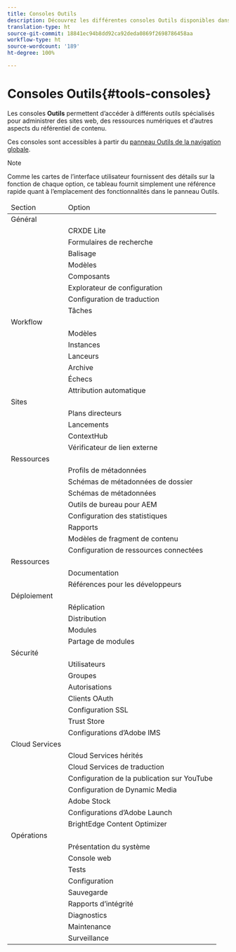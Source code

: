 ```yaml
---
title: Consoles Outils
description: Découvrez les différentes consoles Outils disponibles dans AEM.
translation-type: ht
source-git-commit: 18841ec94b8dd92ca92deda0869f2698786458aa
workflow-type: ht
source-wordcount: '189'
ht-degree: 100%

---
```



# Consoles Outils{#tools-consoles}

Les consoles **Outils** permettent d’accéder à différents outils spécialisés pour administrer des sites web, des ressources numériques et d’autres aspects du référentiel de contenu.

Ces consoles sont accessibles à partir du [panneau Outils de la navigation globale](/help/sites-cloud/authoring/getting-started/basic-handling.md#tools-panel).

>[!NOTE]
>
>Comme les cartes de l’interface utilisateur fournissent des détails sur la fonction de chaque option, ce tableau fournit simplement une référence rapide quant à l’emplacement des fonctionnalités dans le panneau Outils.

<table>
 <thead>
  <tr>
   <td>Section</td>
   <td>Option</td>
  </tr>
 </thead>
 <tbody>
  <tr>
   <td>Général</td>
   <td> </td>
  </tr>
  <tr>
   <td> </td>
   <td>CRXDE Lite</td>
  </tr>
  <tr>
   <td> </td>
   <td>Formulaires de recherche<br /> </td>
  </tr>
  <tr>
   <td> </td>
   <td>Balisage</td>
  </tr>
  <tr>
   <td> </td>
   <td>Modèles</td>
  </tr>
  <tr>
   <td> </td>
   <td>Composants</td>
  </tr>
  <tr>
   <td> </td>
   <td>Explorateur de configuration</td>
  </tr>
  <tr>
   <td> </td>
   <td>Configuration de traduction</td>
  </tr>
  <tr>
   <td> </td>
   <td>Tâches</td>
  </tr>
  <tr>
   <td>Workflow</td>
   <td> </td>
  </tr>
  <tr>
   <td> </td>
   <td>Modèles</td>
  </tr>
  <tr>
   <td> </td>
   <td>Instances</td>
  </tr>
  <tr>
   <td> </td>
   <td>Lanceurs</td>
  </tr>
  <tr>
   <td> </td>
   <td>Archive</td>
  </tr>
  <tr>
   <td> </td>
   <td>Échecs</td>
  </tr>
  <tr>
   <td> </td>
   <td>Attribution automatique</td>
  </tr>
  <tr>
   <td>Sites</td>
   <td> </td>
  </tr>
  <tr>
   <td> </td>
   <td>Plans directeurs</td>
  </tr>
  <tr>
   <td> </td>
   <td>Lancements</td>
  </tr>
  <tr>
   <td> </td>
   <td>ContextHub</td>
  </tr>
  <tr>
   <td> </td>
   <td>Vérificateur de lien externe<br /> </td>
  </tr>
  <tr>
   <td>Ressources</td>
   <td> </td>
  </tr>
  <tr>
   <td> </td>
   <td>Profils de métadonnées</td>
  </tr>
  <tr>
   <td> </td>
   <td>Schémas de métadonnées de dossier<br /> </td>
  </tr>
  <tr>
   <td> </td>
   <td>Schémas de métadonnées</td>
  </tr>
  <tr>
   <td> </td>
   <td>Outils de bureau pour AEM<br /> </td>
  </tr>
  <tr>
   <td> </td>
   <td>Configuration des statistiques</td>
  </tr>
  <tr>
   <td> </td>
   <td>Rapports</td>
  </tr>
  <tr>
   <td> </td>
   <td>Modèles de fragment de contenu<br /> </td>
  </tr>
  <tr>
   <td> </td>
   <td>Configuration de ressources connectées</td>
  </tr>
  <tr>
   <td>Ressources</td>
   <td> </td>
  </tr>
  <tr>
   <td> </td>
   <td>Documentation</td>
  </tr>
  <tr>
   <td> </td>
   <td>Références pour les développeurs</td>
  </tr>
  <tr>
   <td>Déploiement</td>
   <td> </td>
  </tr>
  <tr>
   <td> </td>
   <td>Réplication</td>
  </tr>
  <tr>
   <td> </td>
   <td>Distribution</td>
  </tr>
  <tr>
   <td> </td>
   <td>Modules</td>
  </tr>
  <tr>
   <td> </td>
   <td>Partage de modules</td>
  </tr>
  <tr>
   <td>Sécurité</td>
   <td> </td>
  </tr>
  <tr>
   <td> </td>
   <td>Utilisateurs</td>
  </tr>
  <tr>
   <td> </td>
   <td>Groupes</td>
  </tr>
  <tr>
   <td> </td>
   <td>Autorisations</td>
  </tr>
  <tr>
   <td> </td>
   <td>Clients OAuth</td>
  </tr>
  <tr>
   <td> </td>
   <td>Configuration SSL</td>
  </tr>
  <tr>
   <td> </td>
   <td>Trust Store</td>
  </tr>
  <tr>
   <td> </td>
   <td>Configurations d’Adobe IMS</td>
  </tr>
  <tr>
   <td>Cloud Services<br /> </td>
   <td> </td>
  </tr>
  <tr>
   <td> </td>
   <td>Cloud Services hérités</td>
  </tr>
  <tr>
   <td> </td>
   <td>Cloud Services de traduction</td>
  </tr>
  <tr>
   <td> </td>
   <td>Configuration de la publication sur YouTube</td>
  </tr>
  <tr>
   <td> </td>
   <td>Configuration de Dynamic Media</td>
  </tr>
  <tr>
   <td> </td>
   <td>Adobe Stock</td>
  </tr>
  <tr>
   <td> </td>
   <td>Configurations d’Adobe Launch</td>
  </tr>
  <tr>
   <td> </td>
   <td>BrightEdge Content Optimizer</td>
  </tr>
  <tr>
   <td>Opérations</td>
   <td> </td>
  </tr>
  <tr>
   <td> </td>
   <td>Présentation du système</td>
  </tr>
  <tr>
   <td> </td>
   <td>Console web<br /> </td>
  </tr>
  <tr>
   <td> </td>
   <td>Tests</td>
  </tr>
  <tr>
   <td> </td>
   <td>Configuration</td>
  </tr>
  <tr>
   <td> </td>
   <td>Sauvegarde</td>
  </tr>
  <tr>
   <td> </td>
   <td>Rapports d’intégrité</td>
  </tr>
  <tr>
   <td> </td>
   <td>Diagnostics</td>
  </tr>
  <tr>
   <td> </td>
   <td>Maintenance</td>
  </tr>
  <tr>
   <td> </td>
   <td>Surveillance</td>
  </tr>
 </tbody>
</table>
